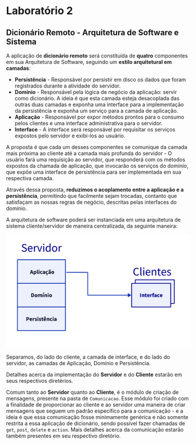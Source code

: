 # Laboratório 2

## Dicionário Remoto - Arquitetura de Software e Sistema

A aplicação de **dicionário remoto** será constituída de **quatro** componentes em sua Arquitetura de Software, seguindo um **estilo arquitetural em camadas**:

- **Persistência** - Responsável por persistir em disco os dados que foram registrados durante a atividade do servidor. 
- **Domínio** - Responsável pela lógica de negócio da aplicação: servir como dicionário. A ideia é que esta camada esteja desacoplada das outras duas camadas e exponha uma interface para a implementação da persistência e exponha um serviço para a camada de aplicação.
- **Aplicação** - Responsável por expor métodos prontos para o consumo pelos clientes e uma interface administrativa para o servidor.
- **Interface** - A interface será responsável por requisitar os serviços expostos pelo servidor e exibi-los ao usuário.

A proposta é que cada um desses componentes se comunique da camada mais próxima ao cliente até a camada mais profunda do servidor - O usuário fará uma requisição ao servidor, que responderá com os métodos expostos da chamada de aplicação, que invocarão os serviços do domínio, que expõe uma interface de persistência para ser implementada em sua respectiva camada.

Através dessa proposta, **reduzimos o acoplamento entre a aplicação e a persistência**, permitindo que facilmente sejam trocadas, contanto que satisfaçam as nossas regras de negócio, descritas pelas interfaces do domínio.

A arquitetura de software poderá ser instanciada em uma arquitetura de sistema cliente/servidor de maneira centralizada, da seguinte maneira:

![Ilustração da Arquitetura Cliente Servidor](./docs/arquitetura.png "Ilustração da Arquitetura Cliente Servidor")

Separamos, do lado do cliente, a camada de interface, e do lado do servidor, as camadas de Aplicação, Domínio e Persistência.

Detalhes acerca da implementação do **Servidor** e do **Cliente** estarão em seus respectivos diretérios.

Comum tanto ao **Servidor** quanto ao **Cliente**, é o módulo de criação de mensagens, presente na pasta de ```Comunicacao```.
Esse módulo foi criado com a finalidade de proporcionar ao cliente e ao servidor uma maneira de criar mensagens que seguem um padrão específico para a comunicação - e a ideia é que essa comunicação fosse minimamente genérica e não somente restrita a essa aplicação de dicionário, sendo possível fazer chamadas de ```get```, ```post```, ```delete``` e ```action```. Mais detalhes acerca da comunicação estarão também presentes em seu respectivo diretório.